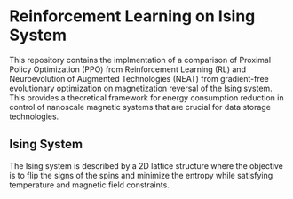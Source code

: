 # Reinforcement Learning on Ising System

This repository contains the implmentation of a comparison of Proximal Policy Optimization (PPO) from Reinforcement Learning (RL) and Neuroevolution of Augmented Technologies (NEAT) from gradient-free evolutionary optimization on magnetization reversal of the Ising system. This provides a theoretical framework for energy consumption reduction in control of nanoscale magnetic systems that are crucial for data storage technologies.

## Ising System
The Ising system is described by a 2D lattice structure where the objective is to flip the signs of the spins and minimize the entropy while satisfying temperature and magnetic field constraints. 
